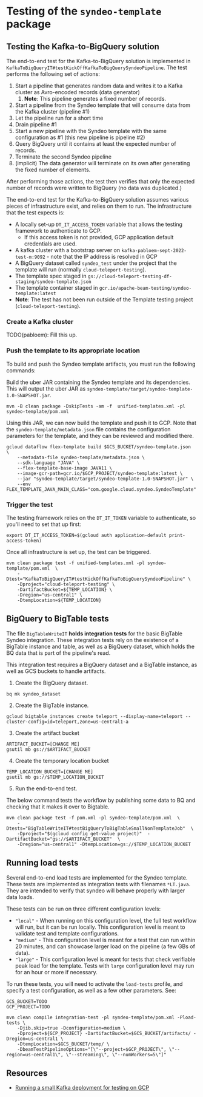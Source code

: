 # Testing of the `syndeo-template` package

## Testing the Kafka-to-BigQuery solution

The end-to-end test for the Kafka-to-BigQuery solution is implemented in `KafkaToBigQueryIT#testKickOffKafkaToBigQuerySyndeoPipeline`.
The test performs the following set of actions:

1. Start a pipeline that generates random data and writes it to a Kafka cluster as Avro-encoded records (data generator)
   1. **Note**: This pipeline generates a fixed number of records.
2. Start a pipeline from the Syndeo template that will consume data from the Kafka cluster (pipeline #1)
3. Let the pipeline run for a short time
4. Drain pipeline #1
5. Start a new pipeline with the Syndeo template with the same configuration as #1 (this new pipeline is pipeline #2)
6. Query BigQuery until it contains at least the expected number of records.
7. Terminate the second Syndeo pipeline
8. (implicit) The data generator will terminate on its own after generating the fixed number of elements.

After performing those actions, the test then verifies that only the expected number of records were written to BigQuery
(no data was duplicated.)

The end-to-end test for the Kafka-to-BigQuery solution assumes various pieces of infrastructure exist, and relies on
them to run. The infrastructure that the test expects is:

- A locally set-up `DT_IT_ACCESS_TOKEN` variable that allows the testing framework to authenticate to GCP.
    - If this access token is not provided, GCP application default credentials are used.
- A kafka cluster with a bootstrap server on `kafka-pabloem-sept-2022-test-m:9092` - note that the IP address is
    resolved in GCP
- A BigQuery dataset called `syndeo_test` under the project that the template will run (normally `cloud-teleport-testing`).
- The template spec staged in `gs://cloud-teleport-testing-df-staging/syndeo-template.json`
- The template container staged in `gcr.io/apache-beam-testing/syndeo-template:latest`
- **Note**: The test has not been run outside of the Template testing project (`cloud-teleport-testing`).

### Create a Kafka cluster
TODO(pabloem): Fill this up.
### Push the template to its appropriate location

To build and push the Syndeo template artifacts, you must run the following commands:

Build the uber JAR containing the Syndeo template and its dependencies. This will output the uber JAR
as `syndeo-template/target/syndeo-template-1.0-SNAPSHOT.jar`.

```shell
mvn -B clean package -DskipTests -am -f  unified-templates.xml -pl syndeo-template/pom.xml
```

Using this JAR, we can now build the template and push it to GCP. Note that the `syndeo-template/metadata.json` file
contains the configuration parameters for the template, and they can be reviewed and modified there.

```shell
gcloud dataflow flex-template build $GCS_BUCKET/syndeo-template.json  \
    --metadata-file syndeo-template/metadata.json \
    --sdk-language "JAVA" \
    --flex-template-base-image JAVA11 \
    --image-gcr-path=gcr.io/$GCP_PROJECT/syndeo-template:latest \
    --jar "syndeo-template/target/syndeo-template-1.0-SNAPSHOT.jar" \
    --env FLEX_TEMPLATE_JAVA_MAIN_CLASS="com.google.cloud.syndeo.SyndeoTemplate"
```

### Trigger the test

The testing framework relies on the `DT_IT_TOKEN` variable to authenticate, so you'll need to set that up first:

```shell
export DT_IT_ACCESS_TOKEN=$(gcloud auth application-default print-access-token)
```

Once all infrastructure is set up, the test can be triggered.

```shell
mvn clean package test -f unified-templates.xml -pl syndeo-template/pom.xml  \
    -Dtest="KafkaToBigQueryIT#testKickOffKafkaToBigQuerySyndeoPipeline" \
    -Dproject="cloud-teleport-testing" \
    -DartifactBucket=${TEMP_LOCATION} \
    -Dregion="us-central1" \
    -DtempLocation=${TEMP_LOCATION}
```

## BigQuery to BigTable tests

The file `BigTableWriteIT` **holds integration tests** for the basic BigTable Syndeo integration. These integration tests
rely on the existence of a BigTable instance and table, as well as a BigQuery dataset, which holds the BQ data that
is part of the pipeline's read.

This integration test requires a BigQuery dataset and a BigTable instance, as well as GCS buckets to handle artifacts.

1. Create the BigQuery dataset.

```
bq mk syndeo_dataset
```

2. Create the BigTable instance.

```
gcloud bigtable instances create teleport --display-name=teleport --cluster-config=id=teleport,zone=us-central1-a
```

3. Create the artifact bucket

```
ARTIFACT_BUCKET=[CHANGE ME]
gsutil mb gs://$ARTIFACT_BUCKET
```

4. Create the temporary location bucket

```
TEMP_LOCATION_BUCKET=[CHANGE ME]
gsutil mb gs://$TEMP_LOCATION_BUCKET
```

5. Run the end-to-end test.

The below command tests the workflow by publishing some data to BQ and checking that it makes it over to Bigtable.


```shell
mvn clean package test -f pom.xml -pl syndeo-template/pom.xml  \
    -Dtests="BigTableWriteIT#testBigQueryToBigTableSmallNonTemplateJob"  \
    -Dproject="$(gcloud config get-value project)"  -DartifactBucket="gs://$ARTIFACT_BUCKET"  \
    -Dregion="us-central1" -DtempLocation=gs://$TEMP_LOCATION_BUCKET
```

## Running load tests

Several end-to-end load tests are implemented for the Syndeo template. These tests are implemented
as integration tests with filenames `*LT.java`. They are intended to verify that syndeo will
behave properly with larger data loads.

These tests can be run on three different configuration levels:

- `"local"` - When running on this configuration level, the full test workflow will run, but it can be run
    locally. This configuration level is meant to validate test and template configurations.
- `"medium"` - This configuration level is meant for a test that can run within 20 minutes, and can showcase
    larger load on the pipeline (a few GBs of data).
- `"large"` - This configuration level is meant for tests that check verifiable peak load for the template.
    Tests with `large` configuration level may run for an hour or more if necessary.

To run these tests, you will need to activate the `load-tests` profile, and specify a test configuration,
as well as a few other parameters. See:

```shell
GCS_BUCKET=TODO
GCP_PROJECT=TODO

mvn clean compile integration-test -pl syndeo-template/pom.xml -Pload-tests \
    -Djib.skip=true -Dconfiguration=medium \
    -Dproject=${GCP_PROJECT} -DartifactBucket=$GCS_BUCKET/artifacts/ -Dregion=us-central1 \
    -DtempLocation=$GCS_BUCKET/temp/ \
    -DbeamTestPipelineOptions="[\"--project=$GCP_PROJECT\", \"--region=us-central1\", \"--streaming\", \"--numWorkers=5\"]"
```



## Resources
- [Running a small Kafka deployment for testing on GCP](https://medium.com/google-cloud/setting-up-a-small-kafka-server-on-google-cloud-platform-for-testing-purposes-9958a47ea8b9)
